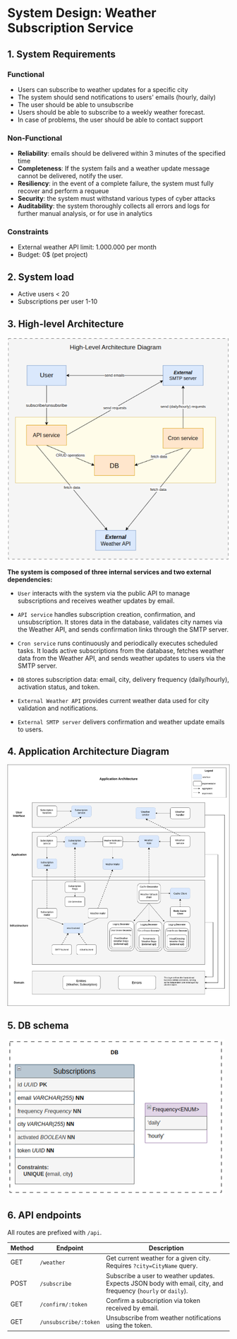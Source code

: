 # System Design: Weather Subscription Service

## 1. System Requirements

### Functional

- Users can subscribe to weather updates for a specific city
- The system should send notifications to users' emails (hourly, daily)
- The user should be able to unsubscribe
- Users should be able to subscribe to a weekly weather forecast.
- In case of problems, the user should be able to contact support

### Non-Functional

- **Reliability**: emails should be delivered within 3 minutes of the specified time
- **Completeness**: If the system fails and a weather update message cannot be delivered, notify the user.
- **Resiliency**: in the event of a complete failure, the system must fully recover and perform a requeue
- **Security**: the system must withstand various types of cyber attacks
- **Auditability**: the system thoroughly collects all errors and logs for further manual analysis, or for use in analytics

### Constraints

- External weather API limit: 1.000.000 per month
- Budget: 0$ (pet project)

## 2. System load

- Active users < 20
- Subscriptions per user 1-10

## 3. High-level Architecture

![img.png](./high-level-architecture-diagram.png)

**The system is composed of three internal services and two external dependencies:**

- `User` interacts with the system via the public API to manage subscriptions and receives weather updates by email.

- `API service` handles subscription creation, confirmation, and unsubscription. It stores data in the database, validates city names via the Weather API, and sends confirmation links through the SMTP server.

- `Cron service` runs continuously and periodically executes scheduled tasks. It loads active subscriptions from the database, fetches weather data from the Weather API, and sends weather updates to users via the SMTP server.

- `DB` stores subscription data: email, city, delivery frequency (daily/hourly), activation status, and token.

- `External Weather API` provides current weather data used for city validation and notifications.

- `External SMTP server` delivers confirmation and weather update emails to users.

## 4. Application Architecture Diagram

![img.png](./application-architecture.png)

## 5. DB schema

![img.png](./db-relations.png)

## 6. API endpoints

All routes are prefixed with `/api`.

| Method | Endpoint              | Description                                                                |
|--------|-----------------------|----------------------------------------------------------------------------|
| GET    | `/weather`            | Get current weather for a given city. Requires `?city=CityName` query.     |
| POST   | `/subscribe`          | Subscribe a user to weather updates. Expects JSON body with email, city, and frequency (`hourly` or `daily`). |
| GET    | `/confirm/:token`     | Confirm a subscription via token received by email.                        |
| GET    | `/unsubscribe/:token` | Unsubscribe from weather notifications using the token.                    |
